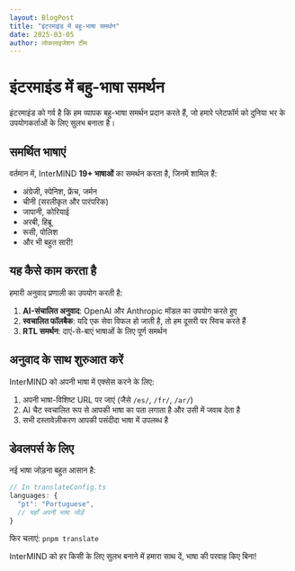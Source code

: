```yaml
---
layout: BlogPost
title: "इंटरमाइंड में बहु-भाषा समर्थन"
date: 2025-03-05
author: लोकलाइजेशन टीम
---
```


# इंटरमाइंड में बहु-भाषा समर्थन

इंटरमाइंड को गर्व है कि हम व्यापक बहु-भाषा समर्थन प्रदान करते हैं, जो हमारे प्लेटफॉर्म को दुनिया भर के उपयोगकर्ताओं के लिए सुलभ बनाता है।

<!--more-->

## समर्थित भाषाएं

वर्तमान में, InterMIND **19+ भाषाओं** का समर्थन करता है, जिनमें शामिल हैं:

- अंग्रेजी, स्पेनिश, फ्रेंच, जर्मन
- चीनी (सरलीकृत और पारंपरिक)
- जापानी, कोरियाई
- अरबी, हिब्रू
- रूसी, पोलिश
- और भी बहुत सारी!

## यह कैसे काम करता है

हमारी अनुवाद प्रणाली का उपयोग करती है:

1. **AI-संचालित अनुवाद**: OpenAI और Anthropic मॉडल का उपयोग करते हुए
2. **स्वचालित फॉलबैक**: यदि एक सेवा विफल हो जाती है, तो हम दूसरी पर स्विच करते हैं
3. **RTL समर्थन**: दाएं-से-बाएं भाषाओं के लिए पूर्ण समर्थन

## अनुवाद के साथ शुरुआत करें

InterMIND को अपनी भाषा में एक्सेस करने के लिए:

1. अपनी भाषा-विशिष्ट URL पर जाएं (जैसे `/es/`, `/fr/`, `/ar/`)
2. AI चैट स्वचालित रूप से आपकी भाषा का पता लगाता है और उसी में जवाब देता है
3. सभी दस्तावेज़ीकरण आपकी पसंदीदा भाषा में उपलब्ध है

## डेवलपर्स के लिए

नई भाषा जोड़ना बहुत आसान है:

```javascript
// In translateConfig.ts
languages: {
  "pt": "Portuguese",
  // यहाँ अपनी भाषा जोड़ें
}
```

फिर चलाएं: `pnpm translate`

InterMIND को हर किसी के लिए सुलभ बनाने में हमारा साथ दें, भाषा की परवाह किए बिना!